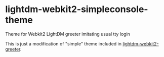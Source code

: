# lightdm-webkit2-simpleconsole-theme
Theme for Webkit2 LightDM greeter imitating usual tty login

This is just a modification of "simple" theme included in [lightdm-webkit2-greeter](https://github.com/Antergos/lightdm-webkit2-greeter).
